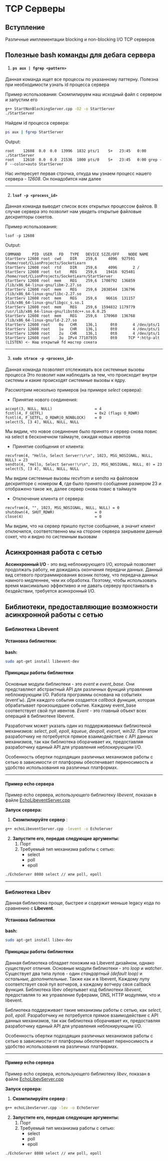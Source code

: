 # TCP Серверы

## Вступление
Различные имплементации blocking и non-blocking I/O TCP серверов

## Полезные bash команды для дебага сервера

1) #### ```ps aux | fgrep <pattern>```
Данная команда ищет все процессы по указанному паттерну. Полезна при необходимости узнать id процесса сервера

Пример использования:
Скомпилируем наш исходный файл с сервером и запустим его
```bash
g++ StartNonBlockingServer.cpp -O2 -o StartServer
./StartServer
```

Найдем id процесса сервера:
```bash
ps aux | fgrep StartServer
```

Output:
```
root    12608  0.0  0.0  13996  1832 pts/1    S+   23:45   0:00 ./StartServer
root    12610  0.0  0.0  21536  1000 pts/0    S+   23:45   0:00 grep -F --color=auto StartServer
```

Нас интересует первая строчка, откуда мы узнаем процесс нашего сервера - *12608*. Он понадобится нам далее

---

2) ####  ```lsof -p <process_id>```
Данная команда выводит список всех открытых процессом файлов. В случае сервера это позволит нам увидеть открытые файловые
дескрипторы сокетов.

Пример использования:

```lsof -p 12608```

Output:
```
COMMAND     PID  USER   FD   TYPE   DEVICE SIZE/OFF    NODE NAME
StartServ 12608 root  cwd    DIR    259,6     4096  927591 /home/root/CLionProjects/SocketLearn
StartServ 12608 root  rtd    DIR    259,6     4096       2 /
StartServ 12608 root  txt    REG    259,6    19416  925481 /home/root/CLionProjects/SocketLearn/StartServer
StartServ 12608 root  mem    REG    259,6  1700792  136859 /lib/x86_64-linux-gnu/libm-2.27.so
StartServ 12608 root  mem    REG    259,6  2030544  136796 /lib/x86_64-linux-gnu/libc-2.27.so
StartServ 12608 root  mem    REG    259,6    96616  131157 /lib/x86_64-linux-gnu/libgcc_s.so.1
StartServ 12608 root  mem    REG    259,6  1594832 1179779 /usr/lib/x86_64-linux-gnu/libstdc++.so.6.0.25
StartServ 12608 root  mem    REG    259,6   170960  136768 /lib/x86_64-linux-gnu/ld-2.27.so
StartServ 12608 root    0u   CHR    136,1      0t0       4 /dev/pts/1
StartServ 12608 root    1u   CHR    136,1      0t0       4 /dev/pts/1
StartServ 12608 root    2u   CHR    136,1      0t0       4 /dev/pts/1
StartServ 12608 root    3u  IPv4 77107935      0t0     TCP *:http-alt (LISTEN) <- Наш открытый fd мастер сокета
```

---

3) #### ```sudo strace -p <process_id>```
Данная команда позволяет отслеживать все системные вызовы процесса
Это позволит нам наблюдать за тем, что происходит внутри системы и какие происходят системные вызовы к ядру.

Рассмотрим несколько примеров (на примере *select* сервера):

  * Принятие нового соединения:
```
accept(3, NULL, NULL)                   = 4
fcntl(4, F_GETFL)                       = 0x2 (flags O_RDWR)
fcntl(4, F_SETFL, O_RDWR|O_NONBLOCK)    = 0
select(5, [3 4], NULL, NULL, NULL
```

Мы видим, что новое соединение было принято и сервер снова повис на select в бесконечном таймауте, ожидая новых ивентов

  * Принятие сообщения от клиента:
```
recvfrom(4, "Hello, Select Server!\r\n", 1023, MSG_NOSIGNAL, NULL, NULL) = 23
sendto(4, "Hello, Select Server!\r\n", 23, MSG_NOSIGNAL, NULL, 0) = 23
select(5, [3 4], NULL, NULL, NULL
```

Мы видим системные вызовы recvfrom и sendto на файловом дескрипторе с номером **4**, где было принято сообщение размером 23 и отображено такое же, далее сервер снова повис
в таймауте

  * Отключение клиента от сервера:
```
recvfrom(4, "", 1023, MSG_NOSIGNAL, NULL, NULL) = 0
shutdown(4, SHUT_RDWR)                  = 0
close(4)                                = 0
```

Мы видим, что на сервер пришло пустое сообщение, а значит клиент отключился, соответственно мы на стороне сервера закрываем данный сокет, что и видно по системным вызовам

## Асинхронная работа с сетью
**Ассинхронный I/O** - это вид неблокирующего I/O, который позволяет продолжать работу, не дожидаясь окончания передачи данных.
Данный вид сетевого программирования возник потому, что передача данных намного медленнее, чем их обработка. Поэтому, чтобы использовать время максимально эффективно и не давать
серверу простаивать в бездействии, требуется асинхронный I/O.

## Библиотеки, предоставляющие возможности асинхронной работы с сетью

### Библиотека Libevent

#### Установка библиотеки:

**bash:**
```bash
sudo apt-get install libevent-dev
```

#### Принцицы работы библиотеки
Основные модули библиотеки - это *event* и *event_base*. Они представляют абстрактный API для различных функций управления неблокирующим I/O.
Работа программы основана на событиях (event'ы). Для каждого события создается *callback функция*, которая обрабатывает произошедшее событие.
Каждому event_base соответствует свой пул ивентов. *Event* - это главный объект всех операций в библиотеке libevent.

Разработчик может указать один из поддерживаемых библиотекой механизмов: *select*, *poll*, *epoll*, *kqueue*, *devpoll*, *evport*, *win32*.
При этом разработчику не потребуется прямое взаимодействие с API данных механизмов, так как библиотека оборачивает их, предоставляя разработчику единый API для управления
неблокирующим I/O.

Особенность обертки подходящих различных механизмов работы с сетью в зависимости от платформы обеспечивает переносимость и удобство использования на различных платформах.

---

#### Пример echo сервера

Пример echo сервера, использующего библиотеку *libevent*, показан в файле [EchoLibeventServer.cpp](https://github.com/blinky-z/TCPServers/blob/master/EchoLibeventServer.cpp)

**Запуск сервера:**

1) **Скомпилируйте сервер** :

```bash
g++ echoLibeventServer.cpp -levent -o EchoServer
```

2) **Запустите его, передав следующие аргументы:**
    1) Порт
    2) Требуемый тип механизма работы с сетью:
        * select
        * poll
        * epoll

```bash
./EchoServer 8080 select // или poll, epoll
```

---

### Библиотека Libev

Данная библиотека проще, быстрее и содержит меньше legacy кода по сравнению с **Libevent**.

#### Установка библиотеки

**bash:**
```bash
sudo apt-get install libev-dev
```

#### Принцицы работы библиотеки

Данная библиотека обладает похожим на Libevent дизайном, однако существуют отличия. Основные модули библиотеки - это *loop* и *watcher*. Существует два типа лупов - один
*стандартный (default loop)* и *остальные, дополнительные*. Также как и в libevent, Каждому лупу соответствует свой пул вотчеров, а каждому вотчеру своя callback функция.
Библиотека libev обертывает код библиотеки *libevent*, предоставляя то же управление буферами, DNS, HTTP модулями, что и libevent.

Библиотека поддерживает такие механизмы работы с сетью, как *select*, *poll*, *epoll*.
Разработчику не потребуется прямое взаимодействие с API данных механизмов, так как библиотека оборачивает их, предоставляя разработчику единый API для управления
неблокирующим I/O.

Особенность обертки подходящих различных механизмов работы с сетью в зависимости от платформы обеспечивает переносимость и удобство использования на различных платформах.

---

#### Пример echo сервера

Пример echo сервера, использующего библиотеку *libev*, показан в файле [EchoLibevServer.cpp](https://github.com/blinky-z/TCPServers/blob/master/EchoLibevServer.cpp)

**Запуск сервера:**

1) **Скомпилируйте сервер** :

```bash
g++ echoLibevServer.cpp -lev -o EchoServer
```

2) **Запустите его, передав следующие аргументы:**
    1) Порт
    2) Требуемый тип механизма работы с сетью:
        * select
        * poll
        * epoll

```bash
./EchoServer 8080 select // или poll, epoll
```